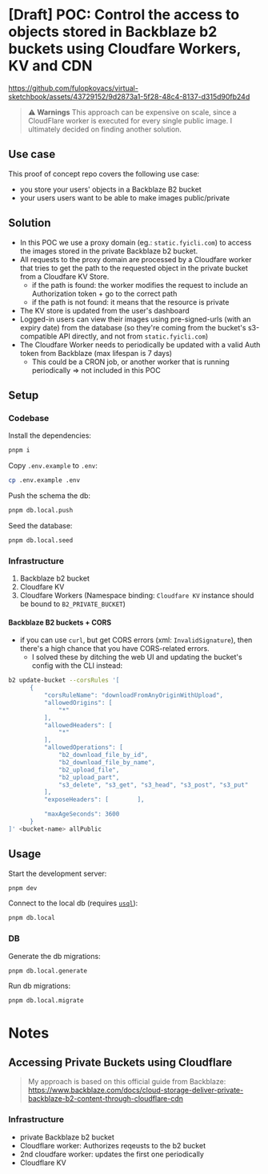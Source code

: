 # [Draft] POC: Control the access to objects stored in Backblaze b2 buckets using Cloudfare Workers, KV and CDN

https://github.com/fulopkovacs/virtual-sketchbook/assets/43729152/9d2873a1-5f28-48c4-8137-d315d90fb24d

> **⚠️ Warnings**
> This approach can be expensive on scale, since a CloudFlare worker is executed for every single public image.
> I ultimately decided on finding another solution.

## Use case

This proof of concept repo covers the following use case:

- you store your users' objects in a Backblaze B2 bucket
- your users users want to be able to make images public/private

## Solution

- In this POC we use a proxy domain (eg.: `static.fyicli.com`) to access the images stored in the private Backblaze b2 bucket.
- All requests to the proxy domain are processed by a Cloudfare worker that tries to get the path to the requested object in the private bucket from a Cloudfare KV Store.
  - if the path is found: the worker modifies the request to include an Authorization token + go to the correct path
  - if the path is not found: it means that the resource is private
- The KV store is updated from the user's dashboard
- Logged-in users can view their images using pre-signed-urls (with an expiry date) from the database (so they're coming from the bucket's s3-compatible API directly, and not from `static.fyicli.com`)
- The Cloudfare Worker needs to periodically be updated with a valid Auth token from Backblaze (max lifespan is 7 days)
  - This could be a CRON job, or another worker that is running periodically => not included in this POC

## Setup

### Codebase

Install the dependencies:

```bash
pnpm i
```

Copy `.env.example` to `.env`:

```bash
cp .env.example .env
```

Push the schema the db:

```bash
pnpm db.local.push
```

Seed the database:

```bash
pnpm db.local.seed
```

### Infrastructure

1. Backblaze b2 bucket
2. Cloudfare KV
3. Cloudfare Workers (Namespace binding: `Cloudfare KV` instance should be bound to `B2_PRIVATE_BUCKET`)

#### Backblaze B2 buckets + CORS

- if you can use `curl`, but get CORS errors (xml: `InvalidSignature`), then there's a high chance that you have CORS-related errors.
  - I solved these by ditching the web UI and updating the bucket's config with the CLI instead:

```bash
b2 update-bucket --corsRules '[
      {
          "corsRuleName": "downloadFromAnyOriginWithUpload",
          "allowedOrigins": [
              "*"
          ],
          "allowedHeaders": [
              "*"
          ],
          "allowedOperations": [
              "b2_download_file_by_id",
              "b2_download_file_by_name",
              "b2_upload_file",
              "b2_upload_part",
              "s3_delete", "s3_get", "s3_head", "s3_post", "s3_put"
          ],
          "exposeHeaders": [        ],

          "maxAgeSeconds": 3600
      }
]' <bucket-name> allPublic
```

## Usage

Start the development server:

```bash
pnpm dev
```

Connect to the local db (requires [`usql`](https://github.com/xo/usql)):

```bash
pnpm db.local
```

### DB

Generate the db migrations:

```bash
pnpm db.local.generate
```

Run db migrations:

```bash
pnpm db.local.migrate
```

# Notes

## Accessing Private Buckets using Cloudflare

> My approach is based on this official guide from Backblaze:
> https://www.backblaze.com/docs/cloud-storage-deliver-private-backblaze-b2-content-through-cloudflare-cdn

### Infrastructure

- private Backblaze b2 bucket
- Cloudflare worker: Authorizes reqeusts to the b2 bucket
- 2nd cloudfare worker: updates the first one periodically
- Cloudflare KV
